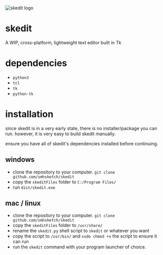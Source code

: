 ![skedit logo](https://i.imgur.com/NlYbBSJ.png)


# skedit
A WIP, cross-platform, lightweight text editor built in Tk

# dependencies

* `python3`
* `tcl`
* `tk`
* `python-tk`

# installation

since skedit is in a very early state, there is no installer/package you can run.
however, it is very easy to build skedit manually.

ensure you have all of skedit's dependencies installed before continuing.

## windows

* clone the repository to your computer. `git clone github.com/smhsketch/skedit`
* copy the `skeditFiles` folder to `C:/Program Files/`
* run `dist/skedit.exe`

## mac / linux

* clone the repository to your computer. `git clone github.com/smhsketch/skedit`
* copy the `skeditFiles` folder to `/usr/share/`
* rename the `skedit.py` shell script to `skedit` or whatever you want
* copy the script to `/usr/bin/` and `sudo chmod +x` the script to ensure it can run
* run the `skedit` command with your program launcher of choice.


